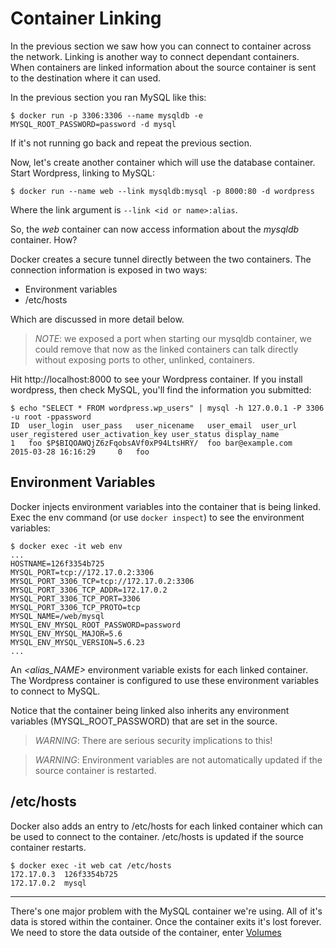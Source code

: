 Container Linking
=======================

In the previous section we saw how you can connect to container across the network.  Linking is another way to connect dependant containers.  When containers are linked information about the source container is sent to the destination where it can used.

In the previous section you ran MySQL like this:

`$ docker run -p 3306:3306 --name mysqldb -e MYSQL_ROOT_PASSWORD=password -d mysql`

If it's not running go back and repeat the previous section.

Now, let's create another container which will use the database container.  Start Wordpress, linking to MySQL:

`$ docker run --name web --link mysqldb:mysql -p 8000:80 -d wordpress`

Where the link argument is `--link <id or name>:alias`.

So, the *web* container can now access information about the *mysqldb* container.  How?

Docker creates a secure tunnel directly between the two containers.  The connection information is exposed in two ways:
- Environment variables
- /etc/hosts

Which are discussed in more detail below.

> *NOTE*: we exposed a port when starting our mysqldb container, we could remove that now as the linked containers can talk directly without exposing ports to other, unlinked, containers.

Hit http://localhost:8000 to see your Wordpress container.    If you install wordpress, then check MySQL, you'll find the information you submitted:

```
$ echo "SELECT * FROM wordpress.wp_users" | mysql -h 127.0.0.1 -P 3306 -u root -ppassword
ID	user_login	user_pass	user_nicename	user_email	user_url	user_registered	user_activation_key	user_status	display_name
1	foo	$P$BIQOAWQjZ6zFqobsAVf0xP94LtsHRY/	foo	bar@example.com		2015-03-28 16:16:29		0	foo
```

## Environment Variables

Docker injects environment variables into the container that is being linked.  Exec the env command (or use `docker inspect`) to see the environment variables:

```
$ docker exec -it web env
...
HOSTNAME=126f3354b725
MYSQL_PORT=tcp://172.17.0.2:3306
MYSQL_PORT_3306_TCP=tcp://172.17.0.2:3306
MYSQL_PORT_3306_TCP_ADDR=172.17.0.2
MYSQL_PORT_3306_TCP_PORT=3306
MYSQL_PORT_3306_TCP_PROTO=tcp
MYSQL_NAME=/web/mysql
MYSQL_ENV_MYSQL_ROOT_PASSWORD=password
MYSQL_ENV_MYSQL_MAJOR=5.6
MYSQL_ENV_MYSQL_VERSION=5.6.23
...
```

An *<alias_NAME>* environment variable exists for each linked container. The Wordpress container is configured to use these environment variables to connect to MySQL.

Notice that the container being linked also inherits any environment variables (MYSQL_ROOT_PASSWORD) that are set in the source.

> *WARNING*: There are serious security implications to this!

> *WARNING*: Environment variables are not automatically updated if the source container is restarted. 

## /etc/hosts

Docker also adds an entry to /etc/hosts for each linked container which can be used to connect to the container.  /etc/hosts is updated if the source container restarts.

```
$ docker exec -it web cat /etc/hosts
172.17.0.3	126f3354b725
172.17.0.2	mysql
```

---

There's one major problem with the MySQL container we're using. All of it's data is stored within the container.  Once the container exits it's lost forever.  We need to store the data outside of the container, enter [Volumes](../4.%20volumes)